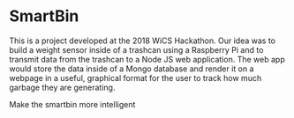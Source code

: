 # SmartBin
This is a project developed at the 2018 WiCS Hackathon.  Our idea was to build a weight sensor inside of a trashcan using a Raspberry Pi and to transmit data from the trashcan to a Node JS web application.  The web app would store the data inside of a Mongo database and render it on a webpage in a useful, graphical format for the user to track how much garbage they are generating.

Make the smartbin more intelligent